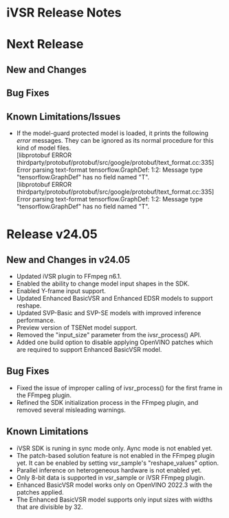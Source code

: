 # iVSR Release Notes

# Next Release

## New and Changes

## Bug Fixes

## Known Limitations/Issues
- If the model-guard protected model is loaded, it prints the following *error* messages. They can be ignored as its normal procedure for this kind of model files.<br>
[libprotobuf ERROR thirdparty/protobuf/protobuf/src/google/protobuf/text_format.cc:335] Error parsing text-format tensorflow.GraphDef: 1:2: Message type "tensorflow.GraphDef" has no field named "T".<br>
[libprotobuf ERROR thirdparty/protobuf/protobuf/src/google/protobuf/text_format.cc:335] Error parsing text-format tensorflow.GraphDef: 1:2: Message type "tensorflow.GraphDef" has no field named "T".


# Release v24.05

## New and Changes in v24.05
- Updated iVSR plugin to FFmpeg n6.1.
- Enabled the ability to change model input shapes in the SDK.
- Enabled Y-frame input support.
- Updated Enhanced BasicVSR and Enhanced EDSR models to support reshape.
- Updated SVP-Basic and SVP-SE models with improved inference performance.
- Preview version of TSENet model support.
- Removed the "input_size" parameter from the ivsr_process() API.
- Added one build option to disable applying OpenVINO patches which are required to support Enhanced BasicVSR model.

## Bug Fixes
- Fixed the issue of improper calling of ivsr_process() for the first frame in the FFmpeg plugin.
- Refined the SDK initialization process in the FFmpeg plugin, and removed several misleading warnings.

## Known Limitations
- iVSR SDK is runing in sync mode only. Aync mode is not enabled yet.
- The patch-based solution feature is not enabled in the FFmpeg plugin yet. It can be enabled by setting vsr_sample's "reshape_values" option.
- Parallel inference on heterogeneous hardware is not enabled yet.
- Only 8-bit data is supported in vsr_sample or iVSR FFmpeg plugin.
- Enhanced BasicVSR model works only on OpenVINO 2022.3 with the patches applied.
- The Enhanced BasicVSR model supports only input sizes with widths that are divisible by 32.
